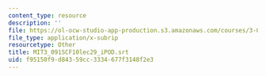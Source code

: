 ```yaml
---
content_type: resource
description: ''
file: https://ol-ocw-studio-app-production.s3.amazonaws.com/courses/3-091sc-introduction-to-solid-state-chemistry-fall-2010/f95150f9d84359cc3334677f3148f2e3_MIT3_091SCF10lec29_iPOD.srt
file_type: application/x-subrip
resourcetype: Other
title: MIT3_091SCF10lec29_iPOD.srt
uid: f95150f9-d843-59cc-3334-677f3148f2e3
---
```

